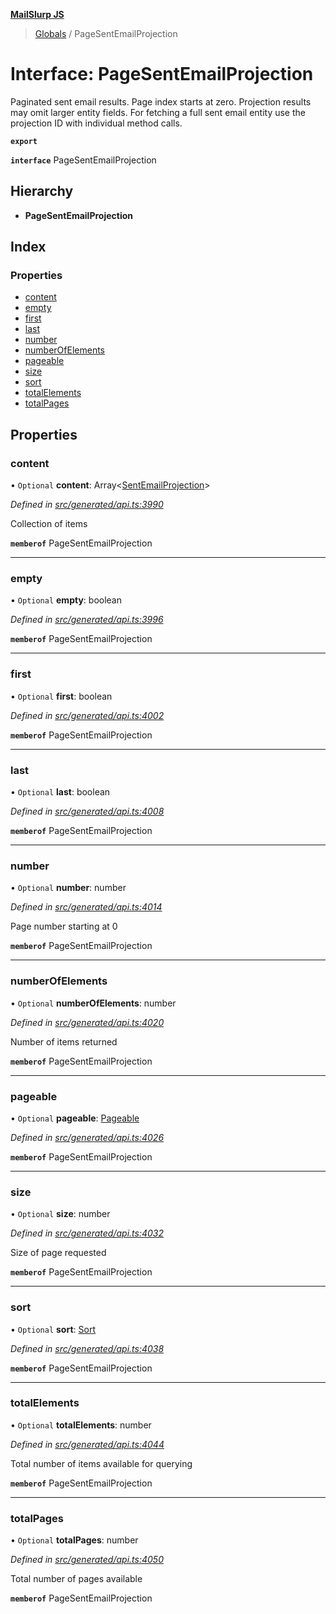 **[MailSlurp JS](../README.md)**

> [Globals](../README.md) / PageSentEmailProjection

# Interface: PageSentEmailProjection

Paginated sent email results. Page index starts at zero. Projection results may omit larger entity fields. For fetching a full sent email entity use the projection ID with individual method calls.

**`export`** 

**`interface`** PageSentEmailProjection

## Hierarchy

* **PageSentEmailProjection**

## Index

### Properties

* [content](pagesentemailprojection.md#content)
* [empty](pagesentemailprojection.md#empty)
* [first](pagesentemailprojection.md#first)
* [last](pagesentemailprojection.md#last)
* [number](pagesentemailprojection.md#number)
* [numberOfElements](pagesentemailprojection.md#numberofelements)
* [pageable](pagesentemailprojection.md#pageable)
* [size](pagesentemailprojection.md#size)
* [sort](pagesentemailprojection.md#sort)
* [totalElements](pagesentemailprojection.md#totalelements)
* [totalPages](pagesentemailprojection.md#totalpages)

## Properties

### content

• `Optional` **content**: Array\<[SentEmailProjection](sentemailprojection.md)>

*Defined in [src/generated/api.ts:3990](https://github.com/mailslurp/mailslurp-client/blob/eace919/src/generated/api.ts#L3990)*

Collection of items

**`memberof`** PageSentEmailProjection

___

### empty

• `Optional` **empty**: boolean

*Defined in [src/generated/api.ts:3996](https://github.com/mailslurp/mailslurp-client/blob/eace919/src/generated/api.ts#L3996)*

**`memberof`** PageSentEmailProjection

___

### first

• `Optional` **first**: boolean

*Defined in [src/generated/api.ts:4002](https://github.com/mailslurp/mailslurp-client/blob/eace919/src/generated/api.ts#L4002)*

**`memberof`** PageSentEmailProjection

___

### last

• `Optional` **last**: boolean

*Defined in [src/generated/api.ts:4008](https://github.com/mailslurp/mailslurp-client/blob/eace919/src/generated/api.ts#L4008)*

**`memberof`** PageSentEmailProjection

___

### number

• `Optional` **number**: number

*Defined in [src/generated/api.ts:4014](https://github.com/mailslurp/mailslurp-client/blob/eace919/src/generated/api.ts#L4014)*

Page number starting at 0

**`memberof`** PageSentEmailProjection

___

### numberOfElements

• `Optional` **numberOfElements**: number

*Defined in [src/generated/api.ts:4020](https://github.com/mailslurp/mailslurp-client/blob/eace919/src/generated/api.ts#L4020)*

Number of items returned

**`memberof`** PageSentEmailProjection

___

### pageable

• `Optional` **pageable**: [Pageable](pageable.md)

*Defined in [src/generated/api.ts:4026](https://github.com/mailslurp/mailslurp-client/blob/eace919/src/generated/api.ts#L4026)*

**`memberof`** PageSentEmailProjection

___

### size

• `Optional` **size**: number

*Defined in [src/generated/api.ts:4032](https://github.com/mailslurp/mailslurp-client/blob/eace919/src/generated/api.ts#L4032)*

Size of page requested

**`memberof`** PageSentEmailProjection

___

### sort

• `Optional` **sort**: [Sort](sort.md)

*Defined in [src/generated/api.ts:4038](https://github.com/mailslurp/mailslurp-client/blob/eace919/src/generated/api.ts#L4038)*

**`memberof`** PageSentEmailProjection

___

### totalElements

• `Optional` **totalElements**: number

*Defined in [src/generated/api.ts:4044](https://github.com/mailslurp/mailslurp-client/blob/eace919/src/generated/api.ts#L4044)*

Total number of items available for querying

**`memberof`** PageSentEmailProjection

___

### totalPages

• `Optional` **totalPages**: number

*Defined in [src/generated/api.ts:4050](https://github.com/mailslurp/mailslurp-client/blob/eace919/src/generated/api.ts#L4050)*

Total number of pages available

**`memberof`** PageSentEmailProjection
